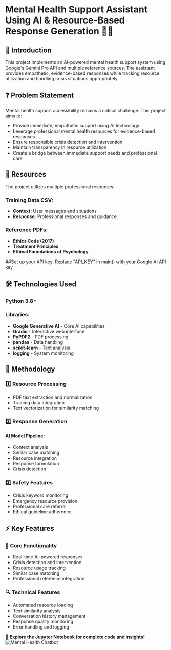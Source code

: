 # Mental Health Support Assistant Using AI & Resource-Based Response Generation 🤖💭

## 📌 Introduction
This project implements an AI-powered mental health support system using Google's Gemini Pro API and multiple reference sources. The assistant provides empathetic, evidence-based responses while tracking resource utilization and handling crisis situations appropriately.

## ❓ Problem Statement
Mental health support accessibility remains a critical challenge. This project aims to:

- Provide immediate, empathetic support using AI technology
- Leverage professional mental health resources for evidence-based responses
- Ensure responsible crisis detection and intervention
- Maintain transparency in resource utilization
- Create a bridge between immediate support needs and professional care

## 📂 Resources
The project utilizes multiple professional resources:

### Training Data CSV:
- **Context:** User messages and situations
- **Response:** Professional responses and guidance

### Reference PDFs:
- **Ethics Code (2017)**
- **Treatment Principles**
- **Ethical Foundations of Psychology**
  
##Set up your API key:
Replace "API_KEY" in main() with your Google AI API key

## 🛠 Technologies Used

### Python 3.8+

### Libraries:
- **Google Generative AI** - Core AI capabilities
- **Gradio** - Interactive web interface
- **PyPDF2** - PDF processing
- **pandas** - Data handling
- **scikit-learn** - Text analysis
- **logging** - System monitoring

## 🔬 Methodology

### 1️⃣ Resource Processing
- PDF text extraction and normalization
- Training data integration
- Text vectorization for similarity matching

### 2️⃣ Response Generation
#### AI Model Pipeline:
- Context analysis
- Similar case matching
- Resource integration
- Response formulation
- Crisis detection

### 3️⃣ Safety Features
- Crisis keyword monitoring
- Emergency resource provision
- Professional care referral
- Ethical guideline adherence

## ⚡ Key Features

### 🎯 Core Functionality
- Real-time AI-powered responses
- Crisis detection and intervention
- Resource usage tracking
- Similar case matching
- Professional reference integration

### 🔍 Technical Features
- Automated resource loading
- Text similarity analysis
- Conversation history management
- Response quality monitoring
- Error handling and logging

🚀 **Explore the Jupyter Notebook for complete code and insights!**
![Mental Health Chatbot](https://github.com/kouatcheu1/Mental-Health-Chatbot/blob/main/Mental%20Health%20Chatbot.ipynb)

